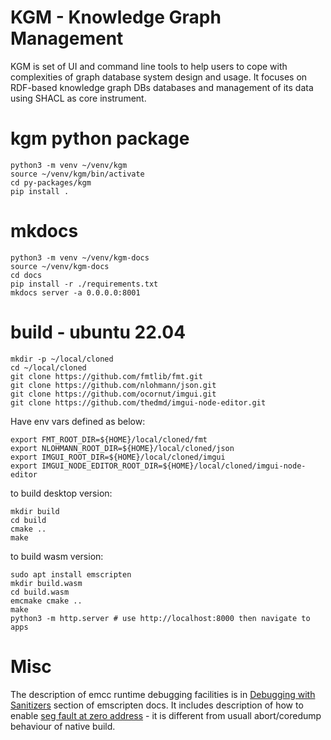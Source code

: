 # KGM - Knowledge Graph Management

KGM is set of UI and command line tools to help users to cope with complexities of graph database system design and usage.
It focuses on RDF-based knowledge graph DBs databases and management of its data using SHACL as core instrument.

# kgm python package

```
python3 -m venv ~/venv/kgm
source ~/venv/kgm/bin/activate
cd py-packages/kgm
pip install .
```

# mkdocs

```
python3 -m venv ~/venv/kgm-docs
source ~/venv/kgm-docs
cd docs
pip install -r ./requirements.txt
mkdocs server -a 0.0.0.0:8001
```

# build - ubuntu 22.04

```
mkdir -p ~/local/cloned
cd ~/local/cloned
git clone https://github.com/fmtlib/fmt.git
git clone https://github.com/nlohmann/json.git
git clone https://github.com/ocornut/imgui.git
git clone https://github.com/thedmd/imgui-node-editor.git
```

Have env vars defined as below:

```
export FMT_ROOT_DIR=${HOME}/local/cloned/fmt
export NLOHMANN_ROOT_DIR=${HOME}/local/cloned/json
export IMGUI_ROOT_DIR=${HOME}/local/cloned/imgui
export IMGUI_NODE_EDITOR_ROOT_DIR=${HOME}/local/cloned/imgui-node-editor
```

to build desktop version:

```
mkdir build
cd build
cmake ..
make
```

to build wasm version:
```
sudo apt install emscripten
mkdir build.wasm
cd build.wasm
emcmake cmake ..
make
python3 -m http.server # use http://localhost:8000 then navigate to apps
```

# Misc

The description of emcc runtime debugging facilities is in [Debugging with Sanitizers](https://emscripten.org/docs/debugging/Sanitizers.html#debugging-with-sanitizers) section of emscripten docs. It includes description of how to enable [seg fault at zero address](https://emscripten.org/docs/debugging/Sanitizers.html#catching-null-dereference) - it is different from usuall abort/coredump behaviour of native build.
